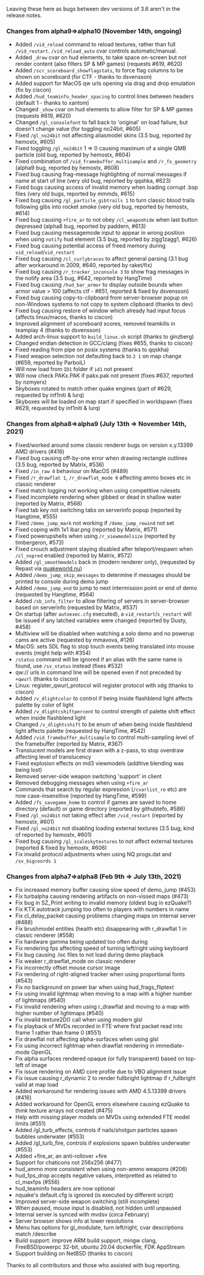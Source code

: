 Leaving these here as bugs between dev versions of 3.6 aren't in the release notes.

### Changes from alpha9=>alpha10 (November 14th, ongoing)

- Added `/vid_reload` command to reload textures, rather than full `/vid_restart`.  `/vid_reload_auto` cvar controls automatic/manual.
- Added `_draw` cvar on hud elements, to take space on-screen but not render content (also filters SP & MP games) (requests #619, #620)
- Added `/scr_scoreboard_showflagstats`, to force flag columns to be shown on scoreboard (for CTF - thanks to dsvensson)
- Added support for MacOS qw urls opening via drag and drop emulation (fix by ciscon)
- Added `/hud_teaminfo_header_spacing` to control lines between headers (default 1 - thanks to xantom)
- Changed `_show` cvar on hud elements to allow filter for SP & MP games (requests #619, #620)
- Changed `/gl_consolefont` to fall back to 'original' on load failure, but doesn't change value (for toggling no24bit, #605)
- Fixed `/gl_no24bit` not affecting aliasmodel skins (3.5 bug, reported by hemostx, #605)
- Fixed toggling `/gl_no24bit` 1 => 0 causing maximum of a single QMB particle (old bug, reported by hemostx, #604)
- Fixed combination of `/vid_framebuffer_multisample` and `/r_fx_geometry` (alpha9 bug, reported by hemostx, #608)
- Fixed bug causing frag-message highlighting of normal messages if name at start of line (very old bug, reported by qqshka, #623)
- Fixed bugs causing access of invalid memory when loading corrupt .bsp files (very old bugs, reported by mmmds, #615)
- Fixed bug causing `/gl_particle_gibtrails 1` to turn classic blood trails following gibs into rocket smoke (very old bug, reported by hemostx, #614)
- Fixed bug causing `+fire_ar` to not obey `/cl_weaponhide` when last button depressed (alpha8 bug, reported by paddern, #613)
- Fixed bug causing messagemode input to appear in wrong position when using `notify` hud element (3.5 bug, reported by zigg1zagg1, #626)
- Fixed bug causing potential access of freed memory during `vid_reload`/`vid_restart`
- Fixed bug causing `/cl_curlybraces` to affect general parsing (3.1 bug after workaround in 2009, #640, reported by raket/fix)
- Fixed bug causing `/r_tracker_inconsole 3` to show frag messages in the notify area (3.5 bug, #642, reported by HangTime)
- Fixed bug causing `/hud_bar_armor` to display outside bounds when armor value > 100 (affects ctf - #651, reported & fixed by dsvensson)
- Fixed bug causing copy-to-clipboard from server-browser popup on non-Windows systems to not copy to system clipboard (thanks to dev)
- Fixed bug causing restore of window which already had input focus (affects linux/macos, thanks to ciscon)
- Improved alignment of scoreboard scores, removed teamkills in teamplay 4 (thanks to dsvensson)
- Added arch-linux support to `build_linux.sh` script (thanks to ginzberg)
- Changed endian detection in GCC/clang (fixes #655, thanks to ciscon)
- Fixed reading from pipe on posix systems (thanks to qqskha)
- Fixed weapon selection not defaulting back to `2 1` on map change (#659, reported by ParboiL)
- Will now load from `ID1` folder if `id1` not present
- Will now check PAKx.PAK if pakx.pak not present (fixes #637, reported by nzmyers)
- Skyboxes rotated to match other quake engines (part of #629, requested by inf1niti & lurq)
- Skyboxes will be loaded on map start if specified in worldspawn (fixes #629, requested by inf1niti & lurq)

### Changes from alpha8=>alpha9 (July 13th => November 14th, 2021)

- Fixed/worked around some classic renderer bugs on version x.y.13399 AMD drivers (#416)
- Fixed bug causing off-by-one error when drawing rectangle outlines (3.5 bug, reported by Matrix, #536)
- Fixed `/in_raw 0` behaviour on MacOS (#489)
- Fixed `/r_drawflat 1`, `/r_drawflat_mode 0` affecting ammo boxes etc in classic renderer
- Fixed match logging not working when using competitive rulesets
- Fixed incomplete rendering when gibbed or dead in shallow water (reported by Matrix, #568)
- Fixed tab key not switching tabs on serverinfo popup (reported by Hangtime, #555)
- Fixed `/demo_jump_mark` not working if `/demo_jump_rewind` not set
- Fixed coping with 1x1 ibar.png (reported by Matrix, #571)
- Fixed powerupshells when using `/r_viewmodelsize` (reported by timbergeron, #573)
- Fixed crouch adjustment staying disabled after teleport/respawn when `/cl_nopred` enabled (reported by Matrix, #572)
- Added `/gl_smoothmodels` back in (modern renderer only), (requested by Repast via [quakeworld.nu](https://www.quakeworld.nu/forum/topic/7508/why-is-the-command-glsmoothmodels-r))
- Added `/demo_jump_skip_messages` to determine if messages should be printed to console during demo jump
- Added `/demo_jump_end` to jump to next intermission point or end of demo (requested by Hangtime, #564)
- Added `/sb_info_filter` to allow filtering of servers in server-browser based on serverinfo (requested by Matrix, #537)
- On startup (after `autoexec.cfg` executed), a `vid_restart`/`s_restart` will be issued if any latched variables were changed (reported by Dusty, #458)
- Multiview will be disabled when watching a solo demo and no powerup cams are active (requested by mmavova, #126)
- MacOS: sets SDL flag to stop touch events being translated into mouse events (might help with #354)
- `/status` command will be ignored if an alias with the same name is found, use `/sv_status` instead (fixes #532)
- qw:// urls in command line will be opened even if not preceded by `+qwurl` (thanks to ciscon)
- Linux: register_qwurl_protocol will register protocol with xdg (thanks to ciscon)
- Added `/v_dlightcolor` to control if being inside flashblend light affects palette by color of light
- Added `/v_dlightcshiftpercent` to control strength of palette shift effect when inside flashblend light
- Changed `/v_dlightcshift` to be enum of when being inside flashblend light affects palette (requested by HangTime, #542)
- Added `/vid_framebuffer_multisample` to control multi-sampling level of the framebuffer (reported by Matrix, #367)
- Translucent models are first drawn with a z-pass, to stop overdraw affecting level of translucency
- Fixed explosion effects on md3 viewmodels (additive blending was being lost)
- Removed server-side weapon switching 'support' in client
- Removed debugging messages when using `+fire_ar`
- Commands that search by regular expression (`/cvarlist_re` etc) are now case-insensitive (reported by HangTime, #599)
- Added `/fs_savegame_home` to control if games are saved to home directory (default) or game directory (reported by githubtefo, #586)
- Fixed `/gl_no24bit` not taking effect after `/vid_restart` (reported by hemostx, #601)
- Fixed `/gl_no24bit` not disabling loading external textures (3.5 bug, kind of reported by hemostx, #601)
- Fixed bug causing `/gl_scaleskytextures` to not affect external textures (reported & fixed by hemostx, #606)
- Fix invalid protocol adjustments when using NQ progs.dat and `/sv_bigcoords 1`

### Changes from alpha7=>alpha8 (Feb 9th => July 13th, 2021)

- Fix increased memory buffer causing slow speed of demo_jump (#453)
- Fix turbalpha causing rendering artifacts on non-vissed maps (#473)
- Fix bug in SZ_Print writing to invalid memory (oldest bug in ezQuake?)
- Fix KTX autotrack jumping too often to players with numbers in name
- Fix cl_delay_packet causing problems changing maps on internal server (#488)
- Fix brushmodel entities (health etc) disappearing with r_drawflat 1 in classic renderer (#558)
- Fix hardware gamma being updated too often during 
- Fix rendering fps affecting speed of turning left/right using keyboard
- Fix bug causing .loc files to not load during demo playback
- Fix weaker r_drawflat_mode on classic renderer
- Fix incorrectly offset mouse cursor image
- Fix rendering of right-aligned tracker when using proportional fonts (#543)
- Fix no background on power bar when using hud_frags_fliptext
- Fix using invalid lightmap when moving to a map with a higher number of lightmaps (#540)
- Fix invalid rendering when using r_drawflat and moving to a map with higher number of lightmaps (#540)
- Fix invalid texture2D() call when using modern glsl
- Fix playback of MVDs recorded in FTE where first packet read into frame 1 rather than frame 0 (#551)
- Fix drawflat not affecting alpha-surfaces when using glsl
- Fix using incorrect lightmap when drawflat rendering in immediate-mode OpenGL
- Fix alpha surfaces rendered opaque (or fully transparent) based on top-left of image
- Fix issue rendering on AMD core profile due to VBO alignment issue
- Fix issue causing r_dynamic 2 to render fullbright lightmap if r_fullbright valid at map load
- Added workaround for rendering issues with AMD 4.5.13399 drivers (#416)
- Added workaround for OpenGL errors elsewhere causing ezQuake to think texture arrays not created (#475)
- Help with missing player models on MVDs using extended FTE model limits (#551)
- Added /gl_turb_effects, controls if nails/shotgun particles spawn bubbles underwater (#553)
- Added /gl_turb_fire, controls if explosions spawn bubbles underwater (#553)
- Added +fire_ar, an anti-rollover +fire
- Support for chaticons not 256x256 (#477)
- hud_ammo more consistent when using non-ammo weapons (#206)
- hud_fps_drop accepts negative values, interpretted as related to cl_maxfps (#556)
- hud_teaminfo headers are now optional
- nquake's default.cfg is ignored (is executed by different script)
- Improved server-side weapon switching (still incomplete)
- When paused, mouse input is disabled, not hidden until unpaused
- Internal server is synced with mvdsv (circa February)
- Server browser shows info at lower resolutions
- Menu has options for gl_modulate, turn left/right, cvar descriptions match /describe
- Build support: improve ARM build support, mingw clang, FreeBSD/powerpc 32-bit, ubuntu 20.04 dockerfile, FDK AppStream
- Support building on NetBSD (thanks to ciscon)

Thanks to all contributors and those who assisted with bug reporting.
